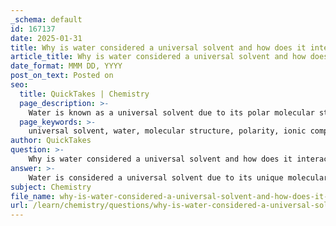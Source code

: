 ```yaml
---
_schema: default
id: 167137
date: 2025-01-31
title: Why is water considered a universal solvent and how does it interact with different molecules?
article_title: Why is water considered a universal solvent and how does it interact with different molecules?
date_format: MMM DD, YYYY
post_on_text: Posted on
seo:
  title: QuickTakes | Chemistry
  page_description: >-
    Water is known as a universal solvent due to its polar molecular structure that allows it to dissolve a wide range of substances, including ionic and polar molecules, while its interactions with hydrophobic substances are minimal. This property is essential for biological processes and chemical reactions.
  page_keywords: >-
    universal solvent, water, molecular structure, polarity, ionic compounds, hydrophilic molecules, hydrophobic molecules, biological importance, dissolution, chemical reactions
author: QuickTakes
question: >-
    Why is water considered a universal solvent and how does it interact with different molecules?
answer: >-
    Water is considered a universal solvent due to its unique molecular structure and properties, which allow it to dissolve a wide variety of substances more effectively than any other liquid. Here are the key reasons why water holds this title and how it interacts with different molecules:\n\n### 1. Molecular Structure and Polarity\nWater (H₂O) is a polar molecule, meaning it has a partial positive charge on the hydrogen atoms and a partial negative charge on the oxygen atom. This polarity is crucial for its solvent properties. The positive and negative ends of water molecules can interact with other polar molecules and ionic compounds, facilitating the dissolution process.\n\n### 2. Interaction with Ionic Compounds\nWhen ionic compounds, such as sodium chloride (NaCl), are introduced to water, the polar water molecules surround the individual ions. The positive end of water molecules (hydrogens) is attracted to the negatively charged chloride ions, while the negative end (oxygen) is attracted to the positively charged sodium ions. This interaction effectively separates the ions and allows them to disperse throughout the solution, demonstrating water's ability to dissolve salts.\n\n### 3. Interaction with Polar Molecules\nHydrophilic (water-loving) molecules, which are typically polar or charged, interact favorably with water. These molecules can form hydrogen bonds with water, leading to their dissolution. For example, sugars and alcohols, which contain hydroxyl (-OH) groups, readily dissolve in water due to their ability to form hydrogen bonds.\n\n### 4. Hydrophobic Molecules\nIn contrast, hydrophobic (water-fearing) molecules are nonpolar and do not interact well with water. These molecules, such as oils and fats, lack significant partial charges and do not form hydrogen bonds with water. When mixed with water, hydrophobic substances tend to aggregate and separate from the aqueous environment, as water molecules prefer to interact with each other rather than with nonpolar substances.\n\n### 5. Biological Importance\nWater's solvent properties are vital for biological processes. It allows for the transport of nutrients, gases, and waste products in living organisms. The ability of water to dissolve various substances facilitates essential chemical reactions necessary for life.\n\n### Summary of Interactions\n- **Hydrophilic Molecules**: Polar or charged, these molecules dissolve well in water (e.g., salts, sugars).\n- **Hydrophobic Molecules**: Nonpolar, these molecules do not dissolve in water and tend to separate from it (e.g., oils, fats).\n\nIn conclusion, water's status as a universal solvent is primarily due to its polar nature, which enables it to interact with and dissolve a wide range of substances, making it essential for various chemical and biological processes.
subject: Chemistry
file_name: why-is-water-considered-a-universal-solvent-and-how-does-it-interact-with-different-molecules.md
url: /learn/chemistry/questions/why-is-water-considered-a-universal-solvent-and-how-does-it-interact-with-different-molecules
---
```


&nbsp;